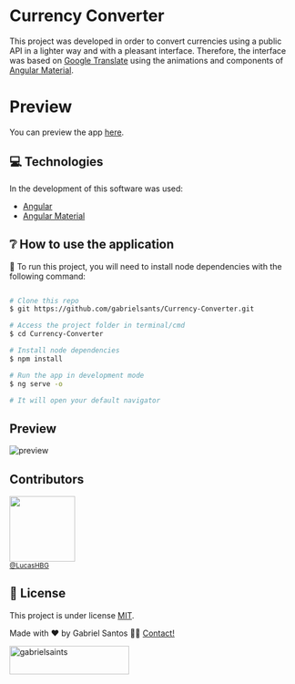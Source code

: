 # Currency Converter

This project was developed in order to convert currencies using a public API in a lighter way and with a pleasant interface. Therefore, the interface was based on [Google Translate](https://translate.google.com) using the animations and components of [Angular Material](https://material.angular.io).

# Preview

You can preview the app [here](https://currency-converter-smoky-delta.vercel.app).

## 💻 Technologies

In the development of this software was used: 

- [Angular](https://angular.io)
- [Angular Material](https://material.angular.io)

## ❔ How to use the application

🧭 To run this project, you will need to install node dependencies with the following command:

```bash

# Clone this repo
$ git https://github.com/gabrielsants/Currency-Converter.git

# Access the project folder in terminal/cmd
$ cd Currency-Converter

# Install node dependencies
$ npm install

# Run the app in development mode
$ ng serve -o

# It will open your default navigator 

```

## Preview

![preview](https://github.com/gabrielsants/Currency-Converter/blob/main/resources/currency-converter-preview.png)

## Contributors

[<img src="https://avatars.githubusercontent.com/u/31226269?v=4" width="115"><br><small>@LucasHBG</small>](https://github.com/LucasHBG)

## 📝 License

This project is under license [MIT](./LICENSE).


Made with ❤️ by Gabriel Santos 👋🏽 [Contact!](https://www.linkedin.com/in/dev-gabriel-santos/)

<p>
	<a href="https://www.buymeacoffee.com/gabrielsaints">
		<img align="left" src="https://cdn.buymeacoffee.com/buttons/v2/default-yellow.png" 
		height="50" width="210" alt="gabrielsaints"/>
	</a>
</p>
<br>
